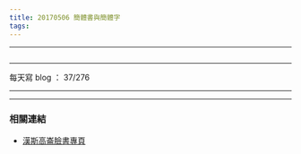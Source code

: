 ```yaml
---
title: 20170506 簡體書與簡體字
tags:
---
```

---

![]()

---

每天寫 blog ： 37/276

---



---
### 相關連結

- [漢斯高崙臉書專頁](https://www.facebook.com/hanscholem/)
